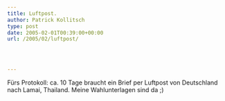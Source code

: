 ```yaml
---
title: Luftpost.
author: Patrick Kollitsch
type: post
date: 2005-02-01T00:39:00+00:00
url: /2005/02/luftpost/




---
```

Fürs Protokoll: ca. 10 Tage braucht ein Brief per Luftpost von Deutschland nach Lamai, Thailand. Meine Wahlunterlagen sind da ;)